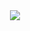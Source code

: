 
<div align="center">
	<img src="https://user-images.githubusercontent.com/59446525/206558452-2332b56f-0321-4f18-abc5-b83bedd90960.png" />
</div>
 
